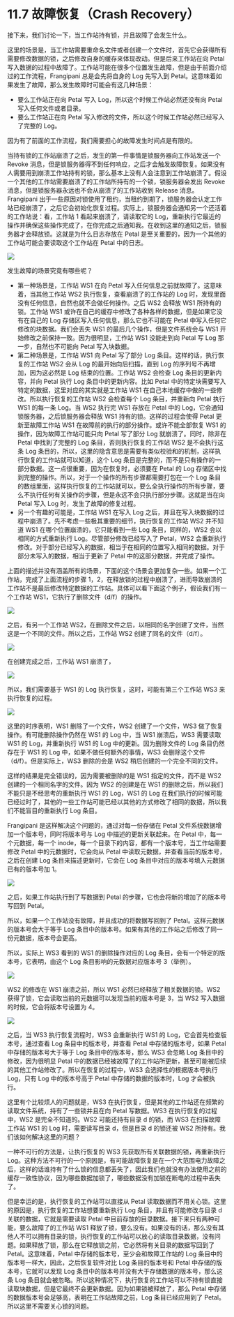# 11.7 故障恢复（Crash Recovery）

接下来，我们讨论一下，当工作站持有锁，并且故障了会发生什么。

这里的场景是，当工作站需要重命名文件或者创建一个文件时，首先它会获得所有需要修改数据的锁，之后修改自身的缓存来体现改动。但是后来工作站在向 Petal 写入数据的过程中故障了。工作站可能在很多个位置发生故障，但是由于前面介绍过的工作流程，Frangipani 总是会先将自身的 Log 先写入到 Petal。这意味着如果发生了故障，那么发生故障时可能会有这几种场景：

- 要么工作站正在向 Petal 写入 Log，所以这个时候工作站必然还没有向 Petal 写入任何文件或者目录。
- 要么工作站正在向 Petal 写入修改的文件，所以这个时候工作站必然已经写入了完整的 Log。

因为有了前面的工作流程，我们需要担心的故障发生时间点是有限的。

当持有锁的工作站崩溃了之后，发生的第一件事情是锁服务器向工作站发送一个 Revoke 消息，但是锁服务器得不到任何响应，之后才会触发故障恢复。如果没有人需要用到崩溃工作站持有的锁，那么基本上没有人会注意到工作站崩溃了。假设一个其他的工作站需要崩溃了的工作站所持有的一个锁，锁服务器会发出 Revoke 消息，但是锁服务器永远也不会从崩溃了的工作站收到 Release 消息。Frangipani 出于一些原因对锁使用了租约，当租约到期了，锁服务器会认定工作站已经崩溃了，之后它会初始化恢复过程。实际上，锁服务器会通知另一个还活着的工作站说：看，工作站 1 看起来崩溃了，请读取它的 Log，重新执行它最近的操作并确保这些操作完成了，在你完成之后通知我。在收到这里的通知之后，锁服务器才会释放锁。这就是为什么日志存放在 Petal 是至关重要的，因为一个其他的工作站可能会要读取这个工作站在 Petal 中的日志。

![](<../assets/image (403).png>)

发生故障的场景究竟有哪些呢？

- 第一种场景是，工作站 WS1 在向 Petal 写入任何信息之前就故障了。这意味着，当其他工作站 WS2 执行恢复，查看崩溃了的工作站的 Log 时，发现里面没有任何信息，自然也就不会做任何操作。之后 WS2 会释放 WS1 所持有的锁。工作站 WS1 或许在自己的缓存中修改了各种各样的数据，但是如果它没有在自己的 Log 存储区写入任何信息，那么它也不可能在 Petal 中写入任何它修改的块数据。我们会丢失 WS1 的最后几个操作，但是文件系统会与 WS1 开始修改之前保持一致。因为很明显，工作站 WS1 没能走到向 Petal 写 Log 那一步，自然也不可能向 Petal 写入块数据。
- 第二种场景是，工作站 WS1 向 Petal 写了部分 Log 条目。这样的话，执行恢复的工作站 WS2 会从 Log 的最开始向后扫描，直到 Log 的序列号不再增加，因为这必然是 Log 结束的位置。工作站 WS2 会检查 Log 条目的更新内容，并向 Petal 执行 Log 条目中的更新内容。比如 Petal 中的特定块需要写入特定的数据，这里对应的其实就是工作站 WS1 在自己本地缓存中做的一些修改。所以执行恢复的工作站 WS2 会检查每个 Log 条目，并重新向 Petal 执行 WS1 的每一条 Log。当 WS2 执行完 WS1 存放在 Petal 中的 Log，它会通知锁服务器，之后锁服务器会释放 WS1 持有的锁。这样的过程会使得 Petal 更新至故障工作站 WS1 在故障前的执行的部分操作。或许不能全部恢复 WS1 的操作，因为故障工作站可能只向 Petal 写了部分 Log 就崩溃了。同时，除非在 Petal 中找到了完整的 Log 条目，否则执行恢复的工作站 WS2 是不会执行这条 Log 条目的，所以，这里的隐含意思是需要有类似校验和的机制，这样执行恢复的工作站就可以知道，这个 Log 条目是完整的，而不是只有操作的一部分数据。这一点很重要，因为在恢复时，必须要在 Petal 的 Log 存储区中找到完整的操作。所以，对于一个操作的所有步骤都需要打包在一个 Log 条目的数组里面，这样执行恢复的工作站就可以，要么全执行操作的所有步骤，要么不执行任何有关操作的步骤，但是永远不会只执行部分步骤。这就是当在向 Petal 写入 Log 时，发生了故障的修复过程。
- 另一个有趣的可能是，工作站 WS1 在写入 Log 之后，并且在写入块数据的过程中崩溃了。先不考虑一些极其重要的细节，执行恢复的工作站 WS2 并不知道 WS1 在哪个位置崩溃的，它只能看到一些 Log 条目，同样的，WS2 会以相同的方式重新执行 Log。尽管部分修改已经写入了 Petal，WS2 会重新执行修改。对于部分已经写入的数据，相当于在相同的位置写入相同的数据。对于部分未写入的数据，相当于更新了 Petal 中的这部分数据，并完成了操作。

上面的描述并没有涵盖所有的场景，下面的这个场景会更加复杂一些。如果一个工作站，完成了上面流程的步骤 1，2，在释放锁的过程中崩溃了，进而导致崩溃的工作站不是最后修改特定数据的工作站。具体可以看下面这个例子，假设我们有一个工作站 WS1，它执行了删除文件（d/f）的操作。

![](<../assets/image (404).png>)

之后，有另一个工作站 WS2，在删除文件之后，以相同的名字创建了文件，当然这是一个不同的文件。所以之后，工作站 WS2 创建了同名的文件（d/f）。

![](<../assets/image (405).png>)

在创建完成之后，工作站 WS1 崩溃了，

![](<../assets/image (406).png>)

所以，我们需要基于 WS1 的 Log 执行恢复，这时，可能有第三个工作站 WS3 来执行恢复的过程。

![](<../assets/image (407).png>)

这里的时序表明，WS1 删除了一个文件，WS2 创建了一个文件，WS3 做了恢复操作。有可能删除操作仍然在 WS1 的 Log 中，当 WS1 崩溃后，WS3 需要读取 WS1 的 Log，并重新执行 WS1 的 Log 中的更新。因为删除文件的 Log 条目仍然存在于 WS1 的 Log 中，如果不做任何额外的事情，WS3 会删除这个文件（d/f）。但是实际上，WS3 删除的会是 WS2 稍后创建的一个完全不同的文件。

这样的结果是完全错误的，因为需要被删除的是 WS1 指定的文件，而不是 WS2 创建的一个相同名字的文件。因为 WS2 的创建是在 WS1 的删除之后，所以我们不能只是不经思考的重新执行 WS1 的 Log，WS1 的 Log 在我们执行的时候可能已经过时了，其他的一些工作站可能已经以其他的方式修改了相同的数据，所以我们不能盲目的重新执行 Log 条目。

Frangipani 是这样解决这个问题的，通过对每一份存储在 Petal 文件系统数据增加一个版本号，同时将版本号与 Log 中描述的更新关联起来。在 Petal 中，每一个元数据，每一个 inode，每一个目录下的内容，都有一个版本号，当工作站需要修改 Petal 中的元数据时，它会向从 Petal 中读取元数据，并查看当前的版本号，之后在创建 Log 条目来描述更新时，它会在 Log 条目中对应的版本号填入元数据已有的版本号加 1。

![](<../assets/image (408).png>)

之后，如果工作站执行到了写数据到 Petal 的步骤，它也会将新的增加了的版本号写回到 Petal。

所以，如果一个工作站没有故障，并且成功的将数据写回到了 Petal。这样元数据的版本号会大于等于 Log 条目中的版本号。如果有其他的工作站之后修改了同一份元数据，版本号会更高。

所以，实际上 WS3 看到的 WS1 的删除操作对应的 Log 条目，会有一个特定的版本号，它表明，由这个 Log 条目影响的元数据对应版本号 3（举例）。

![](<../assets/image (409).png>)

WS2 的修改在 WS1 崩溃之前，所以 WS1 必然已经释放了相关数据的锁。WS2 获得了锁，它会读取当前的元数据可以发现当前的版本号是 3，当 WS2 写入数据的时候，它会将版本号设置为 4。

![](<../assets/image (410).png>)

之后，当 WS3 执行恢复流程时，WS3 会重新执行 WS1 的 Log，它会首先检查版本号，通过查看 Log 条目中的版本号，并查看 Petal 中存储的版本号，如果 Petal 中存储的版本号大于等于 Log 条目中的版本号，那么 WS3 会忽略 Log 条目中的修改，因为很明显 Petal 中的数据已经被故障了的工作站所更新，甚至可能被后续的其他工作站修改了。所以在恢复的过程中，WS3 会选择性的根据版本号执行 Log，只有 Log 中的版本号高于 Petal 中存储的数据的版本时，Log 才会被执行。

这里有个比较烦人的问题就是，WS3 在执行恢复，但是其他的工作站还在频繁的读取文件系统，持有了一些锁并且在向 Petal 写数据。WS3 在执行恢复的过程中，WS2 是完全不知道的。WS2 可能还持有目录 d 的锁，而 WS3 在扫描故障工作站 WS1 的 Log 时，需要读写目录 d，但是目录 d 的锁还被 WS2 所持有。我们该如何解决这里的问题？

一种不可行的方法是，让执行恢复的 WS3 先获取所有关联数据的锁，再重新执行 Log。这种方法不可行的一个原因是，有可能故障恢复是在一个大范围电力故障之后，这样的话谁持有了什么锁的信息都丢失了，因此我们也就没有办法使用之前的缓存一致性协议，因为哪些数据加锁了，哪些数据没有加锁在断电的过程中丢失了。

但是幸运的是，执行恢复的工作站可以直接从 Petal 读取数据而不用关心锁。这里的原因是，执行恢复的工作站想要重新执行 Log 条目，并且有可能修改与目录 d 关联的数据，它就是需要读取 Petal 中目前存放的目录数据。接下来只有两种可能，要么故障了的工作站 WS1 释放了锁，要么没有。如果没有的话，那么没有其他人不可以拥有目录的锁，执行恢复的工作站可以放心的读取目录数据，没有问题。如果释放了锁，那么在它释放锁之前，它必然将有关目录的数据写回到了 Petal。这意味着，Petal 中存储的版本号，至少会和故障工作站的 Log 条目中的版本号一样大，因此，之后恢复软件对比 Log 条目的版本号和 Petal 中存储的版本号，它就可以发现 Log 条目中的版本号并没有大于存储数据的版本号，那么这条 Log 条目就会被忽略。所以这种情况下，执行恢复的工作站可以不持有锁直接读取块数据，但是它最终不会更新数据。因为如果锁被释放了，那么 Petal 中存储的数据版本号会足够高，表明在工作站故障之前，Log 条目已经应用到了 Petal。所以这里不需要关心锁的问题。
